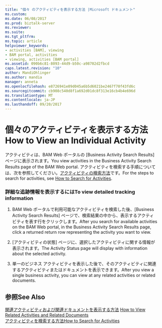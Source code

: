 ```yaml
---
title: "個々 のアクティビティを表示する方法 |Microsoft ドキュメント"
ms.custom: 
ms.date: 06/08/2017
ms.prod: biztalk-server
ms.reviewer: 
ms.suite: 
ms.tgt_pltfrm: 
ms.topic: article
helpviewer_keywords:
- activities [BAM], viewing
- BAM portal, activities
- viewing, activities [BAM portal]
ms.assetid: 090b6c81-8093-44d9-b50c-a98702d2fbcd
caps.latest.revision: "10"
author: MandiOhlinger
ms.author: mandia
manager: anneta
ms.openlocfilehash: e8726941e09d045a6b5d6021be2467f70f43fd6c
ms.sourcegitcommit: cb908c540d8f1a692d01dc8f313e16cb4b4e696d
ms.translationtype: MT
ms.contentlocale: ja-JP
ms.lasthandoff: 09/20/2017
---
```

# <a name="how-to-view-an-individual-activity"></a><span data-ttu-id="654ca-102">個々のアクティビティを表示する方法</span><span class="sxs-lookup"><span data-stu-id="654ca-102">How to View an Individual Activity</span></span>
<span data-ttu-id="654ca-103">アクティビティは、BAM Web ポータルの [Business Activity Search Results] ページに表示されます。</span><span class="sxs-lookup"><span data-stu-id="654ca-103">You view activities in the Business Activity Search Results page of the BAM Web portal.</span></span> <span data-ttu-id="654ca-104">アクティビティを検索する手順については、次を参照してください。[アクティビティの検索方法](../core/how-to-search-for-activities.md)です。</span><span class="sxs-lookup"><span data-stu-id="654ca-104">For the steps to search for activities, see [How to Search for Activities](../core/how-to-search-for-activities.md).</span></span>  
  
### <a name="to-view-detailed-tracking-information"></a><span data-ttu-id="654ca-105">詳細な追跡情報を表示するには</span><span class="sxs-lookup"><span data-stu-id="654ca-105">To view detailed tracking information</span></span>  
  
1.  <span data-ttu-id="654ca-106">BAM Web ポータルで利用可能なアクティビティを検索した後、[Business Activity Search Results] ページで、検索結果の中から、表示するアクティビティを表す行をクリックします。</span><span class="sxs-lookup"><span data-stu-id="654ca-106">After you search for available activities on the BAM Web portal, in the Business Activity Search Results page, click a returned return row representing the activity you want to view.</span></span>  
  
2.  <span data-ttu-id="654ca-107">[アクティビティの状態] ページに、選択したアクティビティに関する情報が表示されます。</span><span class="sxs-lookup"><span data-stu-id="654ca-107">The Activity Status page will display with information about the selected activity.</span></span>  
  
3.  <span data-ttu-id="654ca-108">単一のビジネス アクティビティを表示した後で、そのアクティビティに関連するアクティビティまたはドキュメントを表示できます。</span><span class="sxs-lookup"><span data-stu-id="654ca-108">After you view a single business activity, you can view at any related activities or related documents.</span></span>  
  
## <a name="see-also"></a><span data-ttu-id="654ca-109">参照</span><span class="sxs-lookup"><span data-stu-id="654ca-109">See Also</span></span>  
 <span data-ttu-id="654ca-110">[関連アクティビティおよび関連ドキュメントを表示する方法](../core/how-to-view-related-activities-and-related-documents.md) </span><span class="sxs-lookup"><span data-stu-id="654ca-110">[How to View Related Activities and Related Documents](../core/how-to-view-related-activities-and-related-documents.md) </span></span>  
 [<span data-ttu-id="654ca-111">アクティビティを検索する方法</span><span class="sxs-lookup"><span data-stu-id="654ca-111">How to Search for Activities</span></span>](../core/how-to-search-for-activities.md)